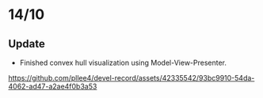 # 14/10

## Update
- Finished convex hull visualization using Model-View-Presenter.

https://github.com/pllee4/devel-record/assets/42335542/93bc9910-54da-4062-ad47-a2ae4f0b3a53